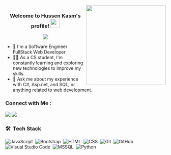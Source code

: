 
<img width="250" align="right" src="https://c.tenor.com/_DOBjnGspYAAAAAM/code-coding.gif">

<h3 align="center">
  Welcome to Hussen Kasm's profile!
  <img src="https://media.giphy.com/media/hvRJCLFzcasrR4ia7z/giphy.gif" width="28">
</h3>

<!-- Typing SVG by DenverCoder1 - https://github.com/DenverCoder1/readme-typing-svg -->
<p align="center">
  <a href="https://github.com/DenverCoder1/readme-typing-svg"><img src="https://readme-typing-svg.herokuapp.com/?lines=Full-stack%20web%20developer;Always%20learning%20new%20things&font=Fira%20Code&center=true&width=440&height=45&color=f75c7e&vCenter=true&size=22"></a>
</p> 

- 🏢 I'm a Software Engineer FullStack Web Developer
- 👨‍💻 As a CS student, I'm constantly learning and exploring new technologies to improve my skills.
- 💬 Ask me about my experience with C#, Asp.net, and SQL, or anything related to web development.


### Connect with Me :

<a href="https://www.linkedin.com/in/hussen-kasm/" target="_blank"><img src="https://img.shields.io/badge/-Hussen%20Kasm-0077B5?style=for-the-badge&logo=Linkedin&logoColor=white"/></a>
<a href="https://t.me/Hussen_Kasm" target="_blank"><img src="https://img.shields.io/badge/-Hussen%20Kasm-0077B5?style=for-the-badge&logo=Telegram&logoColor=white"/></a>
### 🛠 &nbsp;Tech Stack
![JavaScript](https://img.shields.io/badge/-JavaScript-05122A?style=flat&logo=javascript)&nbsp;
![Bootstrap](https://img.shields.io/badge/-Bootstrap-05122A?style=flat&logo=bootstrap&logoColor=563D7C)&nbsp;
![HTML](https://img.shields.io/badge/-HTML-05122A?style=flat&logo=HTML5)&nbsp;
![CSS](https://img.shields.io/badge/-CSS-05122A?style=flat&logo=CSS3&logoColor=1572B6)&nbsp;
![Git](https://img.shields.io/badge/-Git-05122A?style=flat&logo=git)&nbsp;
![GitHub](https://img.shields.io/badge/-GitHub-05122A?style=flat&logo=github)&nbsp;
![Visual Studio Code](https://img.shields.io/badge/-Visual%20Studio%20Code-05122A?style=flat&logo=visual-studio-code&logoColor=007ACC)&nbsp;
![MSSQL](https://img.shields.io/badge/-MSSQL-05122A?style=flat&logo=MSSQL)&nbsp;
![Python](https://img.shields.io/badge/-Python%20-05122A?style=flat&logo=python)&nbsp;




